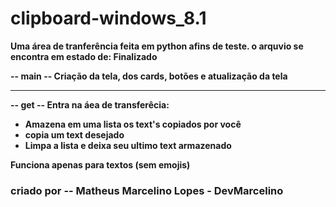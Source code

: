 # clipboard-windows_8.1

<b>Uma área de tranferência feita em python afins de teste.<b>
o arquvio se encontra em estado de:<b> Finalizado<b>
  
-- main --
Criação da tela, dos cards, botões e atualização da tela

---

-- get --
Entra na áea de transferêcia: 
 - Amazena em uma lista os text's copiados por você
 - copia um text desejado
 - Limpa a lista e deixa seu ultimo text armazenado
  
<b>Funciona apenas para textos (sem emojis)<b>
  
<h3>criado por -- Matheus Marcelino Lopes - DevMarcelino<h3>
